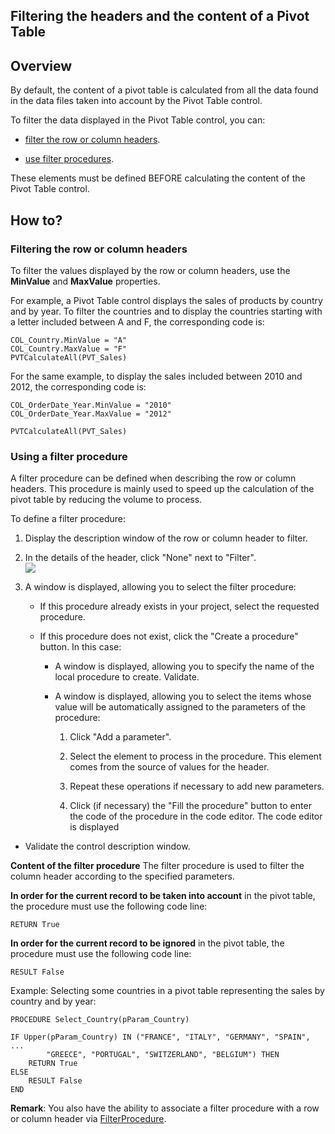 
## Filtering the headers and the content of a Pivot Table
			

<a name="NOTE1"></a>
<a name="NOTE1_1"></a>


## Overview
<a name="overview_ELTTEXTE000132"></a>
By default, the content of a pivot table is calculated from all the data found in the data files taken into account by the Pivot Table control. 

To filter the data displayed in the Pivot Table control, you can: 

- [filter the row or column headers](#NOTE2_1). 

- [use filter procedures](#NOTE2_2).




These elements must be defined BEFORE calculating the content of the Pivot Table control. 

<a name="NOTE2"></a>
<a name="NOTE2_1"></a>


## How to?
<a name="how_ELTTEXTE000156"></a>


### Filtering the row or column headers
<a name="filtering_the_row_column_headers_ELTPARAGRAPHE000028"></a>

To filter the values displayed by the row or column headers, use the **MinValue** and **MaxValue** properties. 

For example, a Pivot Table control displays the sales of products by country and by year. To filter the countries and to display the countries starting with a letter included between A and F, the corresponding code is: 


```wl
COL_Country.MinValue = "A"
COL_Country.MaxValue = "F"
PVTCalculateAll(PVT_Sales)
```


For the same example, to display the sales included between 2010 and 2012, the corresponding code is: 


```wl
COL_OrderDate_Year.MinValue = "2010"
COL_OrderDate_Year.MaxValue = "2012"

PVTCalculateAll(PVT_Sales)
```

<a name="NOTE2_2"></a>


### Using a filter procedure
<a name="using_filter_procedure_ELTPARAGRAPHE000043"></a>

A filter procedure can be defined when describing the row or column headers. This procedure is mainly used to speed up the calculation of the pivot table by reducing the volume to process.

To define a filter procedure: 

1. Display the description window of the row or column header to filter. 

2. In the details of the header, click "None" next to "Filter". <br>![](https://doc.pcsoft.fr/en-US/images/image.awp?langid=3&name=TCDFiltre.gif)


3. A window is displayed, allowing you to select the filter procedure: 

	- If this procedure already exists in your project, select the requested procedure. 

	- If this procedure does not exist, click the "Create a procedure" button. In this case: 

		- A window is displayed, allowing you to specify the name of the local procedure to create. Validate. 

		- A window is displayed, allowing you to select the items whose value will be automatically assigned to the parameters of the procedure: 

			1. Click "Add a parameter". 

			2. Select the element to process in the procedure. This element comes from the source of values for the header. 

			3. Repeat these operations if necessary to add new parameters. 

			4. Click (if necessary) the "Fill the procedure" button to enter the code of the procedure in the code editor. The code editor is displayed




- Validate the control description window. 




**Content of the filter procedure**
The filter procedure is used to filter the column header according to the specified parameters. 

**In order for the current record to be taken into account** in the pivot table, the procedure must use the following code line: 


```wl
RETURN True
```


**In order for the current record to be ignored** in the pivot table, the procedure must use the following code line: 


```wl
RESULT False
```


Example: Selecting some countries in a pivot table representing the sales by country and by year: 


```wl
PROCEDURE Select_Country(pParam_Country)

IF Upper(pParam_Country) IN ("FRANCE", "ITALY", "GERMANY", "SPAIN", ...
		"GREECE", "PORTUGAL", "SWITZERLAND", "BELGIUM") THEN
	RETURN True
ELSE
	RESULT False
END
```


**Remark**: You also have the ability to associate a filter procedure with a row or column header via [FilterProcedure](../Proprietes/1000020655.md). 


